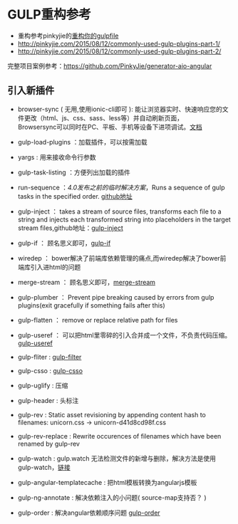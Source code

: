 # GULP重构参考
- 重构参考pinkyjie的[重构你的gulpfile](http://pinkyjie.com/2015/03/24/refactor-your-gulpfile)
- http://pinkyjie.com/2015/08/12/commonly-used-gulp-plugins-part-1/
- http://pinkyjie.com/2015/08/12/commonly-used-gulp-plugins-part-2/  

完整项目案例参考：https://github.com/PinkyJie/generator-aio-angular  


## 引入新插件
* browser-sync ( 无用,使用ionic-cli即可 ): 能让浏览器实时、快速响应您的文件更改（html、js、css、sass、less等）并自动刷新页面，  
                 Browsersync可以同时在PC、平板、手机等设备下进项调试。[文档](http://www.browsersync.cn/docs)  
* gulp-load-plugins ：加载插件，可以按需加载
* yargs : 用来接收命令行参数 
* gulp-task-listing ：方便列出加载的插件
* run-sequence ：*4.0发布之前的临时解决方案*，Runs a sequence of gulp tasks in the specified order. [github地址](https://github.com/OverZealous/run-sequence)
* gulp-inject ： takes a stream of source files, transforms each file to a string and injects each transformed string 
                 into placeholders in the target stream files,github地址：[gulp-inject](https://github.com/klei/gulp-inject)
* gulp-if ： 顾名思义即可，[gulp-if](https://github.com/robrich/gulp-if)
* wiredep ： bower解决了前端库依赖管理的痛点,而wiredep解决了bower前端库引入进html的问题
* merge-stream ：  顾名思义即可，[merge-stream](https://github.com/grncdr/merge-stream)
* gulp-plumber ： Prevent pipe breaking caused by errors from gulp plugins(exit gracefully if something fails after this)
* gulp-flatten ： remove or replace relative path for files
* gulp-useref ： 可以把html里零碎的引入合并成一个文件，不负责代码压缩。[gulp-useref](https://www.npmjs.com/package/gulp-useref)
* gulp-fliter : [gulp-filter](https://www.npmjs.com/package/gulp-filter)
* gulp-csso : [gulp-csso](https://www.npmjs.com/package/gulp-csso)
* gulp-uglify : 压缩
* gulp-header : 头标注
* gulp-rev : Static asset revisioning by appending content hash to filenames: unicorn.css → unicorn-d41d8cd98f.css
* gulp-rev-replace : Rewrite occurences of filenames which have been renamed by gulp-rev
* gulp-watch : gulp.watch 无法检测文件的新增与删除，解决方法是使用 gulp-watch，[链接](http://stackoverflow.com/questions/22391527/gulps-gulp-watch-not-triggered-for-new-or-deleted-files)

* gulp-angular-templatecache : 把html模板转换为angularjs模板 
* gulp-ng-annotate : 解决依赖注入的小问题( source-map支持否？ )
* gulp-order : 解决angular依赖顺序问题  [gulp-order](https://github.com/sirlantis/gulp-order)
